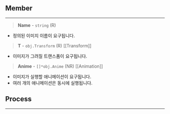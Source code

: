 ## Member
- - -
> **Name** - `string` (R)
- 정의된 이미지 이름이 요구됩니다.

> **T** - `obj.Transform` (R) [[Transform]]
- 이미지가 그려질 트랜스폼이 요구됩니다.

> **Anime** - `[]*obj.Anime` (NR) [[Animation]]
- 이미지가 실행할 애니메이션이 요구됩니다.
- 여러 개의 애니메이션은 동시에 실행됩니다.

## Process
- - -
 



